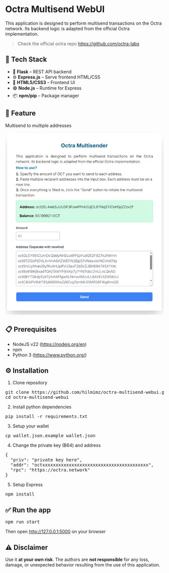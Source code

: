 # Octra Multisend WebUI
This application is designed to perform multisend transactions on the Octra network. Its backend logic is adapted from the official Octra implementation.
> Check the official octra repo https://github.com/octra-labs

## 🧰 Tech Stack

- 🐍 **Flask** – REST API backend
- ⚙️ **Express.js** – Serve frontend HTML/CSS
- 🎨 **HTML5/CSS3** – Frontend UI
- 🟢 **Node.js** – Runtime for Express
- 📦 **npm/pip** – Package manager

## 🚀 Feature
Multisend to multiple addresses

![Logo Project](example/example1.png)

## 📋 Prerequisites
- NodeJS v22 (https://nodejs.org/en)
- npm
- Python 3 (https://www.python.org/)

## ⚙️ Installation
1. Clone repository
<pre>
git clone https://github.com/hilmimz/octra-multisend-webui.git
cd octra-multisend-webui
</pre>
2. Install python dependencies
<pre>
pip install -r requirements.txt
</pre>
3. Setup your wallet
<pre>
cp wallet.json.example wallet.json
</pre>
4. Change the private key (B64) and address 
<pre>
{
  "priv": "private key here",
  "addr": "octxxxxxxxxxxxxxxxxxxxxxxxxxxxxxxxxxxxxxxxx",
  "rpc": "https://octra.network"
}
</pre>
5. Setup Express
<pre>
npm install
</pre>

## ✅ Run the app
<pre>
npm run start
</pre>
Then open http://127.0.0.1:5000 on your browser


## ⚠️ Disclaimer
Use it **at your own risk**. The authors are **not responsible** for any loss, damage, or unexpected behavior resulting from the use of this application.